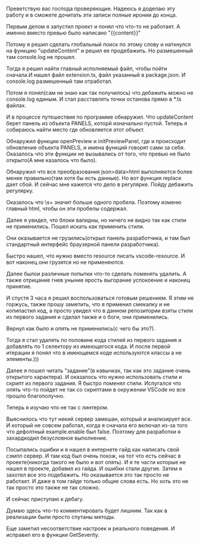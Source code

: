 Преветствую вас господа проверяющие. Надеюсь я доделаю эту работу и в сможете дочитать эти записи полные иронии до конца.

Первым делом я запустил проект и понял что что-то не работает.
А именно вместо превью было написано "{{content}}"

Потому я решил сделать глобальный поиск по этому слову и наткнулся на функцию "updateContent" и решил ее продебажить. Но размешенный там console.log не прошел.

Тогда я решил найти главный исполняемый файл, чтобы пойти сначала.И нашел файл extension.ts, файл указанный в package.json. И console.log размешенный там отработал. 

Потом я понял(сам не знаю как так получилось) что дебажить можно не console.log единым. И стал расставлять точки останова прямо в *.ts файлах.

И в процессе путешествия по программе обнаружил. Что updateContent берет панель из объекта PANELS, которй изначально пустой. Теперь я собираюсь найти место где обновляется этот объект.

Обнаружил функции openPreview и initPreviewPanel, где и происходит обновление объекта PANELS, и имена функций говорят сами за себя. Оказалось что эти функции не вызывались от того, что превью не было открыто(А мне казалось что было).

Обнаружил что все преобразования json>data>html выполняются более менее правильно(там хотя бы есть данные). Но вот функция replace дает сбой. И сейчас мне кажется что дело в регулярке. Пойду дебажить регулярку.

Оказалось что \s+ значит больше одного пробела. Поэтому изменю главный html, чтобы он эти пробелы содержал.

Далее я увидел, что блоки валидны, но ничего не видно так как стили не применились. Пошел искать как применить стили.

Они оказывается не грузились(открыл панель разработчика, и там был стандартный интерфейс браузерной панели разработчика).

Быстро нашел, что нужно вместо resource писать vscode-resource. И вот наконец они грузятся но не применяются. 

Далее былои различные попытки что-то сделать поменять удалить. А также отрицание гнев уныние ярость выгорание успокоение и наконец принятие.

И спустя 3 часа я решил воспользоваться готовым решением. Я этим не горжусь, также прошу заметить, что я применил смекалку и не копипастил код, а просто увидел что в данном репозитории взяты стили из первого задания и сделал также и о боги, они применились.

Вернул как было и опять не применились(с чего бы это?).

Тогда я стал удалять по половине кода стилей из первого задания и добавлять по 1 селектору из имеющегося кода. И после первой итерации я понял что в имеющемся коде используются классы а не элементы.)))

Далее я пошел читать "задание"(в кавычках, так как это задание очень открытого характера). И оказалось что нужно использовать стили и скрипт из первого задания. Я быстро поменял стили. Испугался что опять что-то пойдет не так со скриптами в окружении VSCode но все прошло благополучно.

Теперь я изучаю что не так с линтером.

Выяснилось что тут некий сервер замешан, который и анализирует все. И который не совсем работал, когда я сначала его включал из-за того что дефолтный example.enable был false. Поэтому для разработки я захардкодил безусловное выполнение.

Посыпались ошибки и я нашел в интернете гайд как написать свой сэмпл сервер. И там код был очень похож, на тот что есть сейчас в проекте(никогда такого не было и вот опять). И я те части которые не нашел в проекте, добавил из гайда. И ошибки стали другие. Затем я захотел все это подебажить. Но оказывается это так просто не работает. И даже в том гайде только общие слова есть. Но хоть это не так просто это также не так сложно. 

И сейчас приступаю к дебагу.

Думаю здесь что-то комментировать будет лишним. Так как в реализации были просто спутаны методы.

Еще заметил несоответствие настроек и реального поведения. И исправил его в функции GetSeverity.